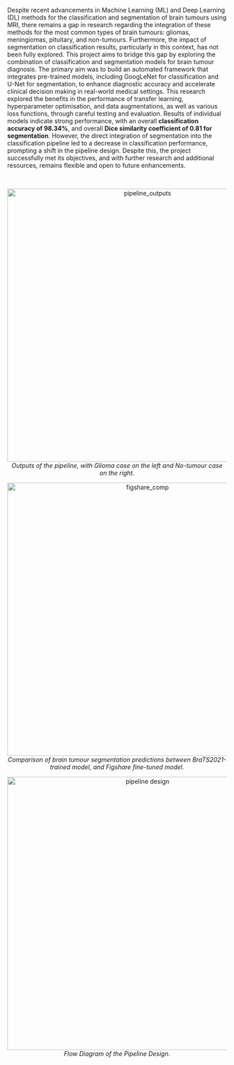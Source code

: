Despite recent advancements in Machine Learning (ML) and Deep Learning (DL) methods for the classification and segmentation of brain tumours using MRI, there remains a gap in research regarding the integration of these methods for the most common types of brain tumours: gliomas, meningiomas, pituitary, and non-tumours. Furthermore, the impact of segmentation on classification results, particularly in this context, has not been fully explored. This project aims to bridge this gap by exploring the combination of classification and segmentation models for brain tumour diagnosis. The primary aim was to build an automated framework that integrates pre-trained models, including GoogLeNet for classification and U-Net for segmentation, to enhance diagnostic accuracy and accelerate clinical decision making in real-world medical settings. This research explored the benefits in the performance of transfer learning, hyperparameter optimisation, and data augmentations, as well as various loss functions, through careful testing and evaluation. Results of individual models indicate strong performance, with an overall **classification accuracy of 98.34%**, and overall **Dice similarity coefficient of 0.81 for segmentation**. However, the direct integration of segmentation into the classification pipeline led to a decrease in classification performance, prompting a shift in the pipeline design. Despite this, the project successfully met its objectives, and with further research and additional resources, remains flexible and open to future enhancements.

<br>

<p align="center">
  <img alt="pipeline_outputs" src="https://github.com/user-attachments/assets/3aa15b22-5ae6-4117-8d3c-07eee353ed9a" width="628"><br>
  <em>Outputs of the pipeline, with Glioma case on the left and No-tumour case on the right.</em>
</p>

<p align="center">
  <img alt="figshare_comp" src="https://github.com/user-attachments/assets/53107678-189e-41d5-bed7-93d51bc29a93" width="628"><br>
  <em>Comparison of brain tumour segmentation predictions between BraTS2021-trained model, and Figshare fine-tuned model.</em>
</p>

<p align="center">
  <img alt="pipeline design" src="https://github.com/user-attachments/assets/4a788ad5-fa70-47c9-ab4b-4c7b3e2a4b28" width="628"><br>
  <em>Flow Diagram of the Pipeline Design.</em>
</p>
